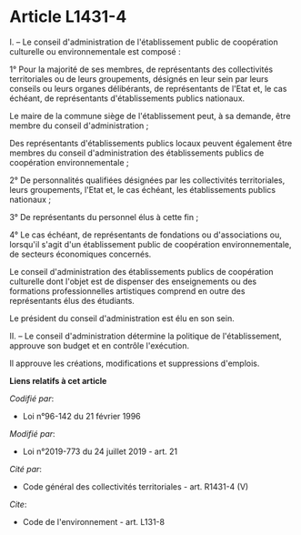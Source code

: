 # Article L1431-4

I. – Le conseil d'administration de l'établissement public de coopération culturelle ou environnementale est composé :

1° Pour la majorité de ses membres, de représentants des collectivités territoriales ou de leurs groupements, désignés en
leur sein par leurs conseils ou leurs organes délibérants, de représentants de l'Etat et, le cas échéant, de représentants
d'établissements publics nationaux.

Le maire de la commune siège de l'établissement peut, à sa demande, être membre du conseil d'administration ;

Des représentants d'établissements publics locaux peuvent également être membres du conseil d'administration des
établissements publics de coopération environnementale ;

2° De personnalités qualifiées désignées par les collectivités territoriales, leurs groupements, l'Etat et, le cas échéant,
les établissements publics nationaux ;

3° De représentants du personnel élus à cette fin ;

4° Le cas échéant, de représentants de fondations ou d'associations ou, lorsqu'il s'agit d'un établissement public de
coopération environnementale, de secteurs économiques concernés.

Le conseil d'administration des établissements publics de coopération culturelle dont l'objet est de dispenser des
enseignements ou des formations professionnelles artistiques comprend en outre des représentants élus des étudiants.

Le président du conseil d'administration est élu en son sein.

II. – Le conseil d'administration détermine la politique de l'établissement, approuve son budget et en contrôle l'exécution.

Il approuve les créations, modifications et suppressions d'emplois.

**Liens relatifs à cet article**

_Codifié par_:

  - Loi n°96-142 du 21 février 1996

_Modifié par_:

  - Loi n°2019-773 du 24 juillet 2019 - art. 21

_Cité par_:

  - Code général des collectivités territoriales - art. R1431-4 (V)

_Cite_:

  - Code de l'environnement - art. L131-8

